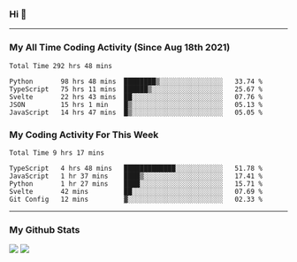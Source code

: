 ### Hi 🙂

---

### My All Time Coding Activity (Since Aug 18th 2021)
<!--START_SECTION:waka-all-->
```text
Total Time 292 hrs 48 mins

Python       98 hrs 48 mins  ████████▒░░░░░░░░░░░░░░░░   33.74 % 
TypeScript   75 hrs 11 mins  ██████▒░░░░░░░░░░░░░░░░░░   25.67 % 
Svelte       22 hrs 43 mins  ██░░░░░░░░░░░░░░░░░░░░░░░   07.76 % 
JSON         15 hrs 1 min    █▒░░░░░░░░░░░░░░░░░░░░░░░   05.13 % 
JavaScript   14 hrs 47 mins  █▒░░░░░░░░░░░░░░░░░░░░░░░   05.05 % 
```
<!--END_SECTION:waka-all-->

### My Coding Activity For This Week
<!--START_SECTION:waka-week-->
```text
Total Time 9 hrs 17 mins

TypeScript   4 hrs 48 mins   █████████████░░░░░░░░░░░░   51.78 % 
JavaScript   1 hr 37 mins    ████▒░░░░░░░░░░░░░░░░░░░░   17.41 % 
Python       1 hr 27 mins    ████░░░░░░░░░░░░░░░░░░░░░   15.71 % 
Svelte       42 mins         ██░░░░░░░░░░░░░░░░░░░░░░░   07.69 % 
Git Config   12 mins         ▓░░░░░░░░░░░░░░░░░░░░░░░░   02.33 % 
```
<!--END_SECTION:waka-week-->

---

### My Github Stats
[![](https://github-readme-stats.vercel.app/api?username=eroxl&count_private=true&show_icons=true&include_all_commits=true&theme=onedark)](#)
[![](https://github-readme-streak-stats.herokuapp.com/?theme=onedark&user=eroxl)](#)

